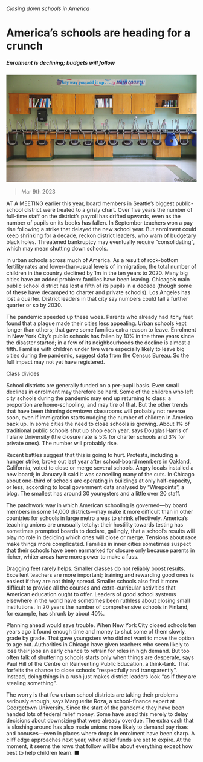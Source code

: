 ###### Closing down schools in America

# America’s schools are heading for a crunch 

##### Enrolment is declining; budgets will follow 

![image](images/20230311_USP003.jpg) 

> Mar 9th 2023 

AT A MEETING earlier this year, board members in Seattle’s biggest public-school district were treated to a grisly chart. Over five years the number of full-time staff on the district’s payroll has drifted upwards, even as the number of pupils on its books has fallen. In September teachers won a pay rise following a strike that delayed the new school year. But enrolment could keep shrinking for a decade, reckon district leaders, who warn of budgetary black holes. Threatened bankruptcy may eventually require “consolidating”, which may mean shutting down schools. 

 in urban schools across much of America. As a result of rock-bottom fertility rates and lower-than-usual levels of immigration, the total number of children in the country declined by 1m in the ten years to 2020. Many big cities have an added problem: families have been leaving. Chicago’s main public school district has lost a fifth of its pupils in a decade (though some of these have decamped to charter and private schools). Los Angeles has lost a quarter. District leaders in that city say numbers could fall a further quarter or so by 2030.

The pandemic speeded up these woes. Parents who already had itchy feet found that a plague made their cities less appealing. Urban schools kept  longer than others; that gave some families extra reason to leave. Enrolment in New York City’s public schools has fallen by 10% in the three years since the disaster started; in a few of its neighbourhoods the decline is almost a fifth. Families with children under five were especially likely to leave big cities during the pandemic, suggest data from the Census Bureau. So the full impact may not yet have registered.

Class divides

School districts are generally funded on a per-pupil basis. Even small declines in enrolment may therefore be hard. Some of the children who left city schools during the pandemic may end up returning to class: a proportion are home-schooling, and may tire of that. But the other trends that have been thinning downtown classrooms will probably not reverse soon, even if immigration starts nudging the number of children in America back up. In some cities the need to close schools is growing. About 1% of traditional public schools shut up shop each year, says Douglas Harris of Tulane University (the closure rate is 5% for charter schools and 3% for private ones). The number will probably rise.

Recent battles suggest that this is going to hurt. Protests, including a hunger strike, broke out last year after school-board members in Oakland, California, voted to close or merge several schools. Angry locals installed a new board; in January it said it was cancelling many of the cuts. In Chicago about one-third of schools are operating in buildings at only half-capacity, or less, according to local government data analysed by “Wirepoints”, a blog. The smallest has around 30 youngsters and a little over 20 staff.

The patchwork way in which American schooling is governed—by board members in some 14,000 districts—may make it more difficult than in other countries for schools in large metro areas to shrink effectively. America’s teaching unions are unusually tetchy: their hostility towards testing has sometimes prompted boards to declare, gallingly, that a school’s results will play no role in deciding which ones will close or merge. Tensions about race make things more complicated. Families in inner cities sometimes suspect that their schools have been earmarked for closure only because parents in richer, whiter areas have more power to make a fuss.

Dragging feet rarely helps. Smaller classes do not reliably boost results. Excellent teachers are more important; training and rewarding good ones is easiest if they are not thinly spread. Smaller schools also find it more difficult to provide all the courses and extra-curricular activities that American education ought to offer. Leaders of good school systems elsewhere in the world have sometimes been ruthless about closing small institutions. In 20 years the number of comprehensive schools in Finland, for example, has shrunk by about 40%.

Planning ahead would save trouble. When New York City closed schools ten years ago it found enough time and money to shut some of them slowly, grade by grade. That gave youngsters who did not want to move the option to age out. Authorities in Chicago have given teachers who seem likely to lose their jobs an early chance to retrain for roles in high demand. But too often talk of shuttering schools starts only when things are desperate, says Paul Hill of the Centre on Reinventing Public Education, a think-tank. That forfeits the chance to close schools “respectfully and transparently”. Instead, doing things in a rush just makes district leaders look “as if they are stealing something”.

The worry is that few urban school districts are taking their problems seriously enough, says Marguerite Roza, a school-finance expert at Georgetown University. Since the start of the pandemic they have been handed lots of federal relief money. Some have used this merely to delay decisions about downsizing that were already overdue. The extra cash that is sloshing around has also made unions more likely to demand pay rises and bonuses—even in places where drops in enrolment have been sharp. A cliff edge approaches next year, when relief funds are set to expire. At the moment, it seems the rows that follow will be about everything except how best to help children learn. ■


